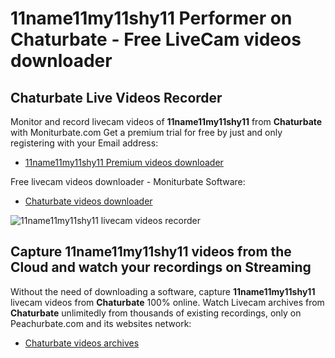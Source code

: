 # 11name11my11shy11 Performer on Chaturbate - Free LiveCam videos downloader

## Chaturbate Live Videos Recorder

Monitor and record livecam videos of **11name11my11shy11** from **Chaturbate** with Moniturbate.com
Get a premium trial for free by just and only registering with your Email address:
* [11name11my11shy11 Premium videos downloader](https://moniturbate.com/request-demo-licence-key.html)

Free livecam videos downloader - Moniturbate Software:
* [Chaturbate videos downloader](https://moniturbate.com/moniturbate-download-software.html)

![11name11my11shy11 livecam videos recorder](https://peachurnet.com/templates/moniturbate-software.png)


## Capture 11name11my11shy11 videos from the Cloud and watch your recordings on Streaming

Without the need of downloading a software, capture **11name11my11shy11** livecam videos from **Chaturbate** 100% online.
Watch Livecam archives from **Chaturbate** unlimitedly from thousands of existing recordings, only on Peachurbate.com and its websites network:
* [Chaturbate videos archives](https://peachurnet.com/)